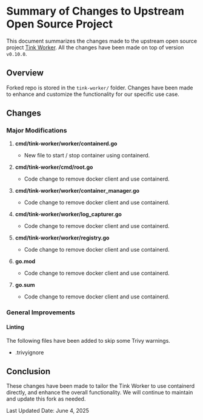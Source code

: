 # Summary of Changes to Upstream Open Source Project

This document summarizes the changes made to the upstream open source project [Tink Worker](https://github.com/tinkerbell/tink).
All the changes have been made on top of version `v0.10.0`.

## Overview

Forked repo is stored in the `tink-worker/` folder.
Changes have been made to enhance and customize the functionality for our specific use case.

## Changes

### Major Modifications

1. **cmd/tink-worker/worker/containerd.go**
    - New file to start / stop container using containerd.

2. **cmd/tink-worker/cmd/root.go**
    - Code change to remove docker client and use containerd.

3. **cmd/tink-worker/worker/container_manager.go**
    - Code change to remove docker client and use containerd.

4. **cmd/tink-worker/worker/log_capturer.go**
    - Code change to remove docker client and use containerd.

5. **cmd/tink-worker/worker/registry.go**
    - Code change to remove docker client and use containerd.

6. **go.mod**
    - Code change to remove docker client and use containerd.

7. **go.sum**
    - Code change to remove docker client and use containerd.




### General Improvements

#### Linting

The following files have been added to skip some Trivy warnings.

- .trivyignore

## Conclusion

These changes have been made to tailor the Tink Worker to use containerd directly,
and enhance the overall functionality. We will continue to maintain and update this fork as needed.

Last Updated Date: June 4, 2025
